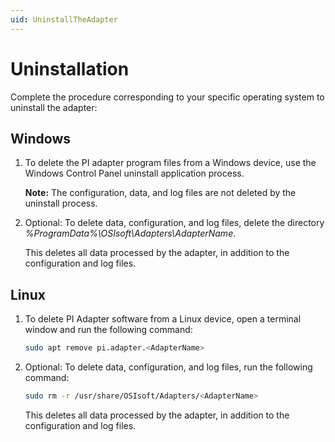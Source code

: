 ```yaml
---
uid: UninstallTheAdapter
---
```


# Uninstallation

Complete the procedure corresponding to your specific operating system to uninstall the adapter:

## Windows

1. To delete the PI adapter program files from a Windows device, use the Windows Control Panel uninstall application process.

    **Note:** The configuration, data, and log files are not deleted by the uninstall process.

2. Optional: To delete data, configuration, and log files, delete the directory _%ProgramData%\OSIsoft\Adapters\AdapterName_.

    This deletes all data processed by the adapter, in addition to the configuration and log files.

## Linux

1. To delete PI Adapter software from a Linux device, open a terminal window and run the following command:

    ```bash
    sudo apt remove pi.adapter.<AdapterName>
    ```

2. Optional: To delete data, configuration, and log files, run the following command:

    ```bash
    sudo rm -r /usr/share/OSIsoft/Adapters/<AdapterName>
    ```
    
    This deletes all data processed by the adapter, in addition to the configuration and log files.
